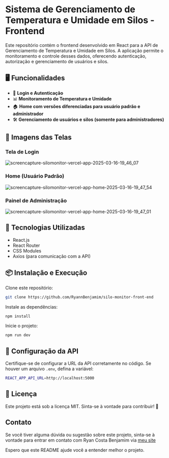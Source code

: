 # Sistema de Gerenciamento de Temperatura e Umidade em Silos - Frontend

Este repositório contém o frontend desenvolvido em React para a API de Gerenciamento de Temperatura e Umidade em Silos. A aplicação permite o monitoramento e controle desses dados, oferecendo autenticação, autorização e gerenciamento de usuários e silos.

## 🖥️ Funcionalidades

- 📌 **Login e Autenticação**
- 📊 **Monitoramento de Temperatura e Umidade**
- 🏠 **Home com versões diferenciadas para usuário padrão e administrador**
- 🛠️ **Gerenciamento de usuários e silos (somente para administradores)**

## 📸 Imagens das Telas

### Tela de Login
![screencapture-silomonitor-vercel-app-2025-03-16-19_46_07](https://github.com/user-attachments/assets/10eaab00-609a-43be-aa94-b1ed37beee6d)

### Home (Usuário Padrão)
![screencapture-silomonitor-vercel-app-home-2025-03-16-19_47_54](https://github.com/user-attachments/assets/7163d29b-e0c5-4357-81b9-29fb8e3fa5d7)

### Painel de Administração
![screencapture-silomonitor-vercel-app-home-2025-03-16-19_47_01](https://github.com/user-attachments/assets/4883f6df-fd54-492c-ba24-3c709db10f17)

## 🚀 Tecnologias Utilizadas

- React.js
- React Router
- CSS Modules
- Axios (para comunicação com a API)

## 📦 Instalação e Execução

Clone este repositório:

```sh
git clone https://github.com/RyannBenjamim/silo-monitor-front-end
```

Instale as dependências:

```sh
npm install
```

Inicie o projeto:

```sh
npm run dev
```

## 📌 Configuração da API

Certifique-se de configurar a URL da API corretamente no código. Se houver um arquivo `.env`, defina a variável:

```sh
REACT_APP_API_URL=http://localhost:5000
```

## 📄 Licença

Este projeto está sob a licença MIT. Sinta-se à vontade para contribuir! 🚀

## Contato

Se você tiver alguma dúvida ou sugestão sobre este projeto, sinta-se à vontade para entrar em contato com Ryan Costa Benjamim via [meu site](https://ryancostaportfolio.netlify.app/)

Espero que este README ajude você a entender melhor o projeto.

